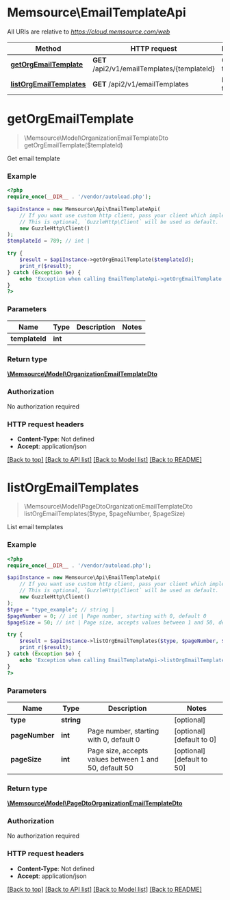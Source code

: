 # Memsource\EmailTemplateApi

All URIs are relative to *https://cloud.memsource.com/web*

Method | HTTP request | Description
------------- | ------------- | -------------
[**getOrgEmailTemplate**](EmailTemplateApi.md#getOrgEmailTemplate) | **GET** /api2/v1/emailTemplates/{templateId} | Get email template
[**listOrgEmailTemplates**](EmailTemplateApi.md#listOrgEmailTemplates) | **GET** /api2/v1/emailTemplates | List email templates


# **getOrgEmailTemplate**
> \Memsource\Model\OrganizationEmailTemplateDto getOrgEmailTemplate($templateId)

Get email template



### Example
```php
<?php
require_once(__DIR__ . '/vendor/autoload.php');

$apiInstance = new Memsource\Api\EmailTemplateApi(
    // If you want use custom http client, pass your client which implements `GuzzleHttp\ClientInterface`.
    // This is optional, `GuzzleHttp\Client` will be used as default.
    new GuzzleHttp\Client()
);
$templateId = 789; // int | 

try {
    $result = $apiInstance->getOrgEmailTemplate($templateId);
    print_r($result);
} catch (Exception $e) {
    echo 'Exception when calling EmailTemplateApi->getOrgEmailTemplate: ', $e->getMessage(), PHP_EOL;
}
?>
```

### Parameters

Name | Type | Description  | Notes
------------- | ------------- | ------------- | -------------
 **templateId** | **int**|  |

### Return type

[**\Memsource\Model\OrganizationEmailTemplateDto**](../Model/OrganizationEmailTemplateDto.md)

### Authorization

No authorization required

### HTTP request headers

 - **Content-Type**: Not defined
 - **Accept**: application/json

[[Back to top]](#) [[Back to API list]](../../README.md#documentation-for-api-endpoints) [[Back to Model list]](../../README.md#documentation-for-models) [[Back to README]](../../README.md)

# **listOrgEmailTemplates**
> \Memsource\Model\PageDtoOrganizationEmailTemplateDto listOrgEmailTemplates($type, $pageNumber, $pageSize)

List email templates



### Example
```php
<?php
require_once(__DIR__ . '/vendor/autoload.php');

$apiInstance = new Memsource\Api\EmailTemplateApi(
    // If you want use custom http client, pass your client which implements `GuzzleHttp\ClientInterface`.
    // This is optional, `GuzzleHttp\Client` will be used as default.
    new GuzzleHttp\Client()
);
$type = "type_example"; // string | 
$pageNumber = 0; // int | Page number, starting with 0, default 0
$pageSize = 50; // int | Page size, accepts values between 1 and 50, default 50

try {
    $result = $apiInstance->listOrgEmailTemplates($type, $pageNumber, $pageSize);
    print_r($result);
} catch (Exception $e) {
    echo 'Exception when calling EmailTemplateApi->listOrgEmailTemplates: ', $e->getMessage(), PHP_EOL;
}
?>
```

### Parameters

Name | Type | Description  | Notes
------------- | ------------- | ------------- | -------------
 **type** | **string**|  | [optional]
 **pageNumber** | **int**| Page number, starting with 0, default 0 | [optional] [default to 0]
 **pageSize** | **int**| Page size, accepts values between 1 and 50, default 50 | [optional] [default to 50]

### Return type

[**\Memsource\Model\PageDtoOrganizationEmailTemplateDto**](../Model/PageDtoOrganizationEmailTemplateDto.md)

### Authorization

No authorization required

### HTTP request headers

 - **Content-Type**: Not defined
 - **Accept**: application/json

[[Back to top]](#) [[Back to API list]](../../README.md#documentation-for-api-endpoints) [[Back to Model list]](../../README.md#documentation-for-models) [[Back to README]](../../README.md)

